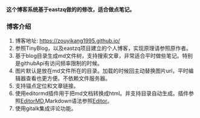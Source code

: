 **这个博客系统基于eastzq做的的修改，适合做点笔记。** 

### 博客介绍
1. 博客地址: https://zouyikang1995.github.io/
2. 参照TinyBlog，以及eastzq项目建立的个人博客，实现原理请参照原作者。
3. 基于blog目录生成md文件树，支持搜索文章，非常适合平时做些笔记。特别是githubApi有访问频率限制的时候。
4. 图片默认是放在md文件所在的目录。加载的时候回主动替换图片url，平时编辑器查看也更方便。不依赖文件服务器。
5. 支持锚点定位和文章链接。
6. 使用editormd插件用于把md文档转换成html。并支持目录自动生成。插件参照[EditorMD](https://github.com/DT27/EditorMD),Markdown语法参照[Editor](https://pandao.github.io/editor.md/examples/full.html)。
7. 使用gitalk集成评论功能。    
    
    
